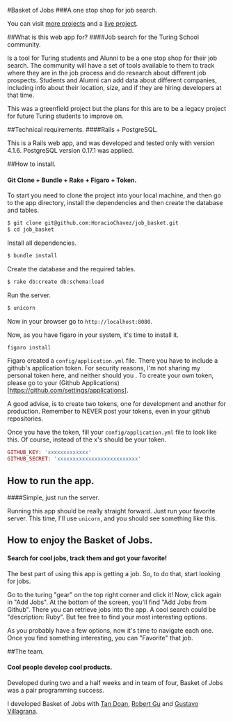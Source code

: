 #Basket of Jobs
###A one stop shop for job search.

You can visit [more projects](http://h6c5.com/projects) and a [live project](http://basketofjobs.org).

##What is this web app for?
####Job search for the Turing School community.

Is a tool for Turing students and Alunni to be a one stop shop for their job search. The community will have a set of tools available to them to track where they are in the job process and do research about different job prospects. Students and Alumni can add data about different companies, including info about their location, size, and if they are hiring developers at that time.

This was a greenfield project but the plans for this are to be a legacy project for future Turing students to improve on.

##Technical requirements.
####Rails + PostgreSQL.

This is a Rails web app, and was developed and tested only with version 4.1.6. PostgreSQL version 0.17.1 was applied.

##How to install.
#### Git Clone + Bundle + Rake + Figaro + Token.

To start you need to clone the project into your local machine, and then go to the app directory, install the dependencies and then create the database and tables.

```bash
$ git clone git@github.com:HoracioChavez/job_basket.git
$ cd job_basket
```
Install all dependencies.

```bash
$ bundle install
```
 Create the database and the required tables.

```bash
$ rake db:create db:schema:load
```
 Run the server.

```bash
$ unicorn
```

Now in your browser go to `http://localhost:8080`.

Now, as you have figaro in your system, it's time to install it.

```bash
figaro install
```

Figaro created a `config/application.yml` file. There you have to include a github's application token. For security reasons, I'm not sharing my personal token here, and neither should you . To create your own token, please go to your (Github Applications)[https://github.com/settings/applications]. 

A good advise, is to create two tokens, one for development and another for production. Remember to NEVER post your tokens, even in your github repositories. 

Once you have the token, fill your `config/application.yml` file to look like this. 
Of course, instead of the x's should be your token.

```ruby
GITHUB_KEY: 'xxxxxxxxxxxxx'
GITHUB_SECRET: 'xxxxxxxxxxxxxxxxxxxxxxxxxx'
```

## How to run the app.
####Simple, just run the server.

Running this app should be really straight forward. Just run your favorite server. This time, I'll use `unicorn`, and you should see something like this. 


## How to enjoy the Basket of Jobs.
#### Search for cool jobs, track them and got your favorite!

The best part of using this app is getting a job. So, to do that, start looking for jobs. 

Go to the turing "gear" on the top right corner and click it! Now, click again in "Add Jobs". At the bottom of the screen, you'll find "Add Jobs from Github". There you can retrieve jobs into the app. A cool search could be "description: Ruby". But fee free to find your most interesting options. 

As you probably have a few options, now it's time to navigate each one. Once you find something interesting, you can "Favorite" that job. 

##The team.
#### Cool people develop cool products.

Developed during two and a half weeks and in team of four, Basket of Jobs was a pair programming success.

I developed Basket of Jobs with [Tan Doan](https://github.com/tanmdoan), [Robert Gu](https://github.com/BobGu) and [Gustavo Villagrana](https://github.com/GusVilla303). 

